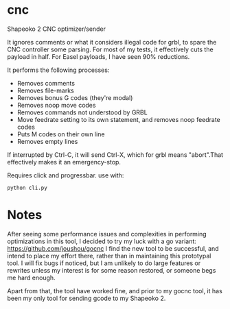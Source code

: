 cnc
===

Shapeoko 2 CNC optimizer/sender

It ignores comments or what it considers illegal code for grbl, to spare the CNC controller some parsing.
For most of my tests, it effectively cuts the payload in half. For Easel payloads, I have seen 90% reductions.

It performs the following processes:
* Removes comments
* Removes file-marks
* Removes bonus G codes (they're modal)
* Removes noop move codes
* Removes commands not understood by GRBL
* Move feedrate setting to its own statement, and removes noop feedrate codes
* Puts M codes on their own line
* Removes empty lines

If interrupted by Ctrl-C, it will send Ctrl-X, which for grbl means "abort".That effectively makes it an emergency-stop.

Requires click and progressbar. use with:

    python cli.py

Notes
===

After seeing some performance issues and complexities in performing optimizations in this tool, I decided to try my luck with a go variant: https://github.com/joushou/gocnc
I find the new tool to be successful, and intend to place my effort there, rather than in maintaining this prototypal tool. I will fix bugs if noticed, but I am unlikely to do large features or rewrites unless my interest is for some reason restored, or someone begs me hard enough.

Apart from that, the tool have worked fine, and prior to my gocnc tool, it has been my only tool for sending gcode to my Shapeoko 2.
